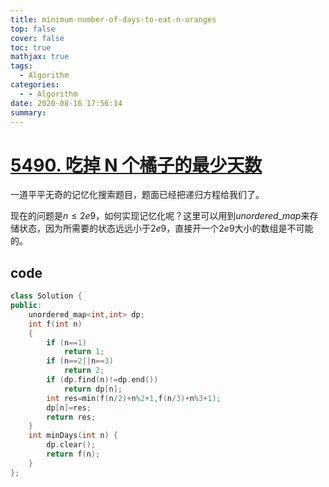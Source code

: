 ```yaml
---
title: minimum-number-of-days-to-eat-n-oranges
top: false
cover: false
toc: true
mathjax: true
tags:
  - Algorithm
categories:
  - - Algorithm
date: 2020-08-16 17:56:14
summary:
---
```


# [5490. 吃掉 N 个橘子的最少天数](https://leetcode-cn.com/problems/minimum-number-of-days-to-eat-n-oranges/)
一道平平无奇的记忆化搜索题目，题面已经把递归方程给我们了。

现在的问题是$n\leq 2e9$，如何实现记忆化呢？这里可以用到$unordered\_map$来存储状态，因为所需要的状态远远小于$2e9$，直接开一个$2e9$大小的数组是不可能的。

## code
```cpp
class Solution {
public:
    unordered_map<int,int> dp;
    int f(int n)
    {
        if (n==1)
            return 1;
        if (n==2||n==3)
            return 2;
        if (dp.find(n)!=dp.end())
            return dp[n];
        int res=min(f(n/2)+n%2+1,f(n/3)+n%3+1);
        dp[n]=res;
        return res;
    }
    int minDays(int n) {
        dp.clear();
        return f(n);
    }
};
```

